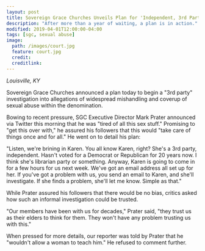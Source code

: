 ```yaml
---
layout: post
title: Sovereign Grace Churches Unveils Plan for 'Independent, 3rd Party' Investigation 
description: "After more than a year of waiting, a plan is in action."
modified: 2019-04-01T12:00:00-04:00
tags: [sgc, sexual abuse]
image:
  path: /images/court.jpg
  feature: court.jpg
  credit: 
  creditlink: 
---
```


_Louisville, KY_

Sovereign Grace Churches announced a plan today to begin a "3rd party" investigation into allegations of widespread mishandling and coverup of sexual abuse within the denomination. 

Bowing to recent pressure, SGC Executive Director Mark Prater announced via Twitter this morning that he was "tired of all this sex stuff." Promising to "get this over with," he assured his followers that this would "take care of things once and for all." He went on to detail his plan:

"Listen, we're brining in Karen. You all know Karen, right? She's a 3rd party, independent. Hasn't voted for a Democrat or Republican for 20 years now. I think she's librarian party or something. Anyway, Karen is going to come in for a few hours for us next week. We've got an email address all set up for her. If you've got a problem with us, you send an email to Karen, and she'll investigate. If she finds a problem, she'll let me know. Simple as that."

While Prater assured his followers that there would be no bias, critics asked how such an informal investigation could be trusted.

"Our members have been with us for decades," Prater said, "they trust us as their elders to think for them. They won't have any problem trusting us with this."

When pressed for more details, our reporter was told by Prater that he "wouldn't allow a woman to teach him." He refused to comment further.